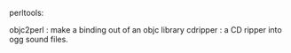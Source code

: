 perltools:

objc2perl : make a binding out of an objc library
cdripper : a CD ripper into ogg sound files.
